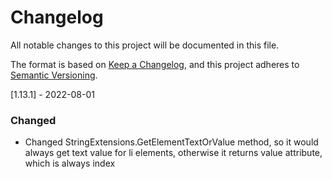 # Changelog
All notable changes to this project will be documented in this file.

The format is based on [Keep a Changelog](https://keepachangelog.com/en/1.0.0/),
and this project adheres to [Semantic Versioning](https://semver.org/spec/v2.0.0.html).

[1.13.1] - 2022-08-01
### Changed
- Changed StringExtensions.GetElementTextOrValue method, so it would always get text value for li elements, otherwise it returns value attribute, which is always index
